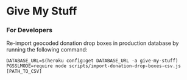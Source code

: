 # Give My Stuff

### For Developers

Re-import geocoded donation drop boxes in production database by running the following command:

`DATABASE_URL=$(heroku config:get DATABASE_URL -a give-my-stuff) PGSSLMODE=require node scripts/import-donation-drop-boxes-csv.js [PATH_TO_CSV]`
